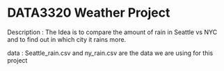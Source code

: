 # DATA3320 Weather Project 

Description : 
The Idea is to compare the amount of rain in Seattle vs NYC and to find out in which city it rains more.

data : 
Seattle_rain.csv and ny_rain.csv are the data we are using for this project
